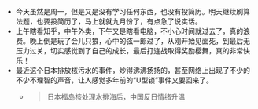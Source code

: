 - 今天虽然是周一，但是又是没有学习任何东西，也没有投简历。明天继续刷算法题，也要投简历了，马上就就九月份了，有点急了说实话。
- 上午瞎看知乎，中午外卖，下午又是瞎看电脑，不小心时间就过去了，真的浪费。晚上倒是玩了会儿只狼，心中的弦一郎过了，从刚开始见面死，到最后无压力过关，切实感觉到了自己的成长，最后打连战取得奖励樱舞，真的非常快乐！
- 最近这个日本排放核污水的事件，炒得沸沸扬扬的，甚至网络上出现了不少的不少不理智的声音，让人感觉多年前的“U型锁”事件又要回来了。
	- > 日本福岛核处理水排海后，中国反日情绪升温